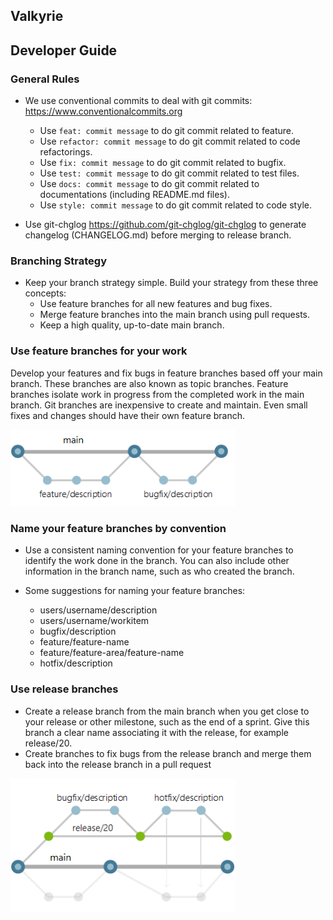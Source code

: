## Valkyrie

## Developer Guide

### General Rules

* We use conventional commits to deal with git commits: https://www.conventionalcommits.org
    - Use `feat: commit message` to do git commit related to feature.
    - Use `refactor: commit message` to do git commit related to code refactorings.
    - Use `fix: commit message` to do git commit related to bugfix.
    - Use `test: commit message` to do git commit related to test files.
    - Use `docs: commit message` to do git commit related to documentations (including README.md files).
    - Use `style: commit message` to do git commit related to code style.
    
* Use git-chglog https://github.com/git-chglog/git-chglog to generate changelog (CHANGELOG.md) before merging to release branch.

### Branching Strategy

* Keep your branch strategy simple. Build your strategy from these three concepts:
    - Use feature branches for all new features and bug fixes.
    - Merge feature branches into the main branch using pull requests.
    - Keep a high quality, up-to-date main branch.

### Use feature branches for your work

Develop your features and fix bugs in feature branches based off your main branch. These branches are also known as topic branches. Feature branches isolate work in progress from the completed work in the main branch. Git branches are inexpensive to create and maintain. Even small fixes and changes should have their own feature branch.

<p align="left"><img src="./featurebranching.png" width="360"></p>

### Name your feature branches by convention

* Use a consistent naming convention for your feature branches to identify the work done in the branch. You can also include other information in the branch name, such as who created the branch.

* Some suggestions for naming your feature branches:
  - users/username/description
  - users/username/workitem 
  - bugfix/description
  - feature/feature-name 
  - feature/feature-area/feature-name 
  - hotfix/description
  
### Use release branches

* Create a release branch from the main branch when you get close to your release or other milestone, such as the end of a sprint. Give this branch a clear name associating it with the release, for example release/20.
* Create branches to fix bugs from the release branch and merge them back into the release branch in a pull request

<p align="left"><img src="./releasebranching_release.png" width="360"></p>
